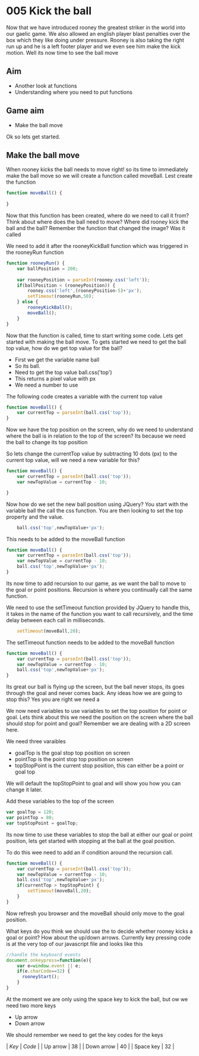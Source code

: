 005 Kick the ball
===================================

Now that we have introduced rooney the greatest striker in the world into
our gaelic game.  We also allowed an english player blast penalties over
the box which they like doing under pressure.  Rooney is also taking 
the right run up and he is a left footer player and we even see him
make the kick motion.  Well its now time to see the ball move
 
Aim
---------
* Another look at functions
* Understanding where you need to put functions


Game aim
-----------
* Make the ball move

Ok so lets get started.

Make the ball move
------------

When rooney kicks the ball needs to move right! so its time to immediately
make the ball move so we will create a function called moveBall.  Lest
create the function

````javascript
function moveBall() {
	
}
````

Now that this function has been created, where do we need to call it from?
Think about where does the ball need to move? Where did rooney kick the ball
and the ball? Remember the function that changed the image? Was it called

We need to add it after the rooneyKickBall function which was
triggered in the rooneyRun function

````javascript
function rooneyRun() {
	var ballPosition = 200;
	
	var rooneyPosition = parseInt(rooney.css('left'));
	if(ballPosition < (rooneyPosition)) {
		rooney.css('left',(rooneyPosition-5)+'px');
		setTimeout(rooneyRun,50);
	} else {
		rooneyKickBall();
		moveBall();
	}
}
````

Now that the function is called, time to start writing some code.  Lets
get started with making the ball move.  To gets started we need
 to get the ball top value, how do we get top value for the ball?
 
* First we get the variable name ball
* So its ball.
* Need to get the top value ball.css('top')
* This returns a pixel value with px
* We need a number to use

The following code creates a variable with the current top value

````javascript
function moveBall() {	
	var currentTop = parseInt(ball.css('top'));
}
````

Now we have the top position on the screen, why do we need to understand
where the ball is in relation to the top of the screen? Its because
we need the ball to change its top position

So lets change the currentTop value by subtracting 10 dots (px) to the
current top value, will we need a new variable for this?

````javascript
function moveBall() {	
	var currentTop = parseInt(ball.css('top'));
	var newTopValue = currentTop - 10;

}
````

Now how do we set the new ball position using JQuery? You start with
the variable ball the call the css function.  You are then looking 
to set the top property and the value.

````javascript
	ball.css('top',newTopValue+'px');
````

This needs to be added to the moveBall function

````javascript
function moveBall() {	
	var currentTop = parseInt(ball.css('top'));
	var newTopValue = currentTop - 10;
	ball.css('top',newTopValue+'px');
}
````

Its now time to add recursion to our game, as we want the ball to move
to the goal or point positions.  Recursion is where you continually
call the same function.

We need to use the setTimeout function
provided by JQuery to handle this, it takes in the name of the function
you want to call recursively, and the time delay between each call in
milliseconds.

````javascript
	setTimeout(moveBall,20);
````

The setTimeout function needs to be added to the moveBall function

````javascript
function moveBall() {	
	var currentTop = parseInt(ball.css('top'));
	var newTopValue = currentTop - 10;
	ball.css('top',newTopValue+'px');
}
````

Its great our ball is flying up the screen, but the ball never stops,
its goes through the goal and never comes back.  Any ideas how we are
going to stop this?  Yes you are right we need a 

We now need variables to use variables to set the top position for 
point or goal.  Lets think about this we need the position on the screen
where the ball should stop for point and goal? Remember we are dealing
with a 2D screen here.

We need three varaibles
* goalTop is the goal stop top position on screen
* pointTop is the point stop top position on screen
* topStopPoint is the current stop position, this can either be a point or goal top

We will default the topStopPoint to goal and will show you how you can
change it later.

Add these variables to the top of the screen

````javascript
var goalTop = 120;
var pointTop = 80;
var topStopPoint = goalTop;
````

Its now time to use these variables to stop the ball at either our
goal or point position, lets get started with stopping at the ball
at the goal position.

To do this wee need to add an if condition around the recursion call.

````javascript
function moveBall() {	
	var currentTop = parseInt(ball.css('top'));
	var newTopValue = currentTop - 10;
	ball.css('top',newTopValue+'px');
	if(currentTop > topStopPoint) {
		setTimeout(moveBall,20);
	}
}
````

Now refresh you browser and the moveBall should only move to the goal
position.

What keys do you think we should use the to decide whether rooney kicks
a goal or point? How about the up/down arrows.  Currently key pressing code
is at the very top of our javascript file and looks like this

````javascript
//handle the keyboard events
document.onkeypress=function(e){
	var e=window.event || e;
	if(e.charCode==32) {
	  rooneyStart();
	}
}
````

At the moment we are only using the space key to kick the ball, but ow
we need two more keys

* Up arrow
* Down arrow

We should remember we need to get the key codes for the keys

| *Key* | *Code* |
| Up arrow | 38 |
| Down arrow | 40 |
| Space key | 32 |
